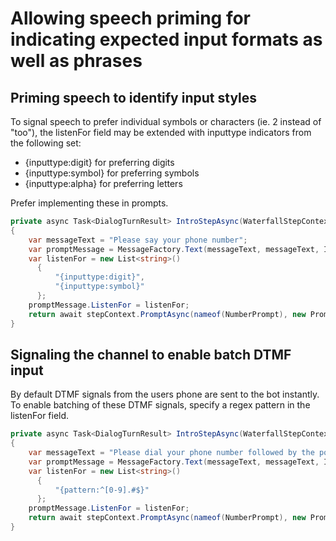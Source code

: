 # Allowing speech priming for indicating expected input formats as well as phrases

## Priming speech to identify input styles
To signal speech to prefer individual symbols or characters (ie. 2 instead of "too"), the listenFor field may be extended with inputtype indicators from the following set:

* {inputtype:digit} for preferring digits
* {inputtype:symbol} for preferring symbols
* {inputtype:alpha} for preferring letters

Prefer implementing these in prompts.

```csharp
private async Task<DialogTurnResult> IntroStepAsync(WaterfallStepContext stepContext, CancellationToken cancellationToken)
{
    var messageText = "Please say your phone number";
    var promptMessage = MessageFactory.Text(messageText, messageText, InputHints.ExpectingInput);
    var listenFor = new List<string>()
      {
          "{inputtype:digit}",
          "{inputtype:symbol}"
      };
    promptMessage.ListenFor = listenFor;
    return await stepContext.PromptAsync(nameof(NumberPrompt), new PromptOptions { Prompt = promptMessage }, cancellationToken);
}
```

## Signaling the channel to enable batch DTMF input
By default DTMF signals from the users phone are sent to the bot instantly. To enable batching of these DTMF signals, specify a regex pattern in the listenFor field.

```csharp
private async Task<DialogTurnResult> IntroStepAsync(WaterfallStepContext stepContext, CancellationToken cancellationToken)
{
    var messageText = "Please dial your phone number followed by the pound sign";
    var promptMessage = MessageFactory.Text(messageText, messageText, InputHints.ExpectingInput);
    var listenFor = new List<string>()
      {
          "{pattern:^[0-9].#$}"
      };
    promptMessage.ListenFor = listenFor;
    return await stepContext.PromptAsync(nameof(NumberPrompt), new PromptOptions { Prompt = promptMessage }, cancellationToken);
}
```